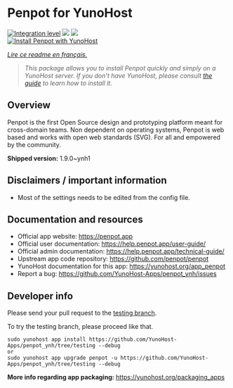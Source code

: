 <!--
N.B.: This README was automatically generated by https://github.com/YunoHost/apps/tree/master/tools/README-generator
It shall NOT be edited by hand.
-->

# Penpot for YunoHost

[![Integration level](https://dash.yunohost.org/integration/penpot.svg)](https://dash.yunohost.org/appci/app/penpot) ![](https://ci-apps.yunohost.org/ci/badges/penpot.status.svg) ![](https://ci-apps.yunohost.org/ci/badges/penpot.maintain.svg)  
[![Install Penpot with YunoHost](https://install-app.yunohost.org/install-with-yunohost.svg)](https://install-app.yunohost.org/?app=penpot)

*[Lire ce readme en français.](./README_fr.md)*

> *This package allows you to install Penpot quickly and simply on a YunoHost server.
If you don't have YunoHost, please consult [the guide](https://yunohost.org/#/install) to learn how to install it.*

## Overview

Penpot is the first Open Source design and prototyping platform meant for cross-domain teams. Non dependent on operating systems, Penpot is web based and works with open web standards (SVG). For all and empowered by the community.


**Shipped version:** 1.9.0~ynh1



## Disclaimers / important information

* Most of the settings needs to be edited from the config file.

## Documentation and resources

* Official app website: https://penpot.app
* Official user documentation: https://help.penpot.app/user-guide/
* Official admin documentation: https://help.penpot.app/technical-guide/
* Upstream app code repository: https://github.com/penpot/penpot
* YunoHost documentation for this app: https://yunohost.org/app_penpot
* Report a bug: https://github.com/YunoHost-Apps/penpot_ynh/issues

## Developer info

Please send your pull request to the [testing branch](https://github.com/YunoHost-Apps/penpot_ynh/tree/testing).

To try the testing branch, please proceed like that.
```
sudo yunohost app install https://github.com/YunoHost-Apps/penpot_ynh/tree/testing --debug
or
sudo yunohost app upgrade penpot -u https://github.com/YunoHost-Apps/penpot_ynh/tree/testing --debug
```

**More info regarding app packaging:** https://yunohost.org/packaging_apps